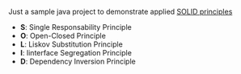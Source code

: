 Just a sample java project to demonstrate applied [SOLID principles](https://en.wikipedia.org/wiki/SOLID)

- **S**: Single Responsability Principle
- **O**: Open-Closed Principle
- **L**: Liskov Substitution Principle
- **I**: Iinterface Segregation Principle
- **D**: Dependency Inversion Principle
